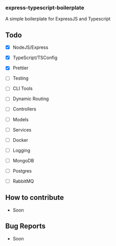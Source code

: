 ### express-typescript-boilerplate
A simple boilerplate for ExpressJS and Typescript

## Todo
- [x] NodeJS/Express
- [x] TypeScript/TSConfig
- [x] Prettier
- [ ] Testing
- [ ] CLI Tools
- [ ] Dynamic Routing
- [ ] Controllers
- [ ] Models
- [ ] Services
- [ ] Docker
- [ ] Logging
- [ ] MongoDB
- [ ] Postgres
- [ ] RabbitMQ


## How to contribute
- Soon

## Bug Reports
- Soon